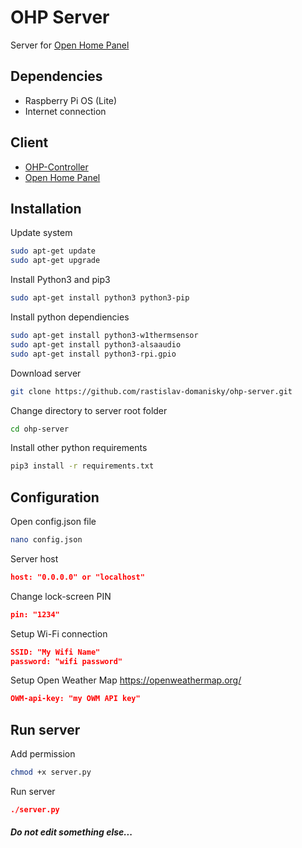# OHP Server

Server for [Open Home Panel](https://github.com/rastislav-domanisky/Open-Home-Panel)

## Dependencies

* Raspberry Pi OS (Lite)
* Internet connection

## Client 

* [OHP-Controller](https://github.com/rastislav-domanisky/OHP-Controller)
* [Open Home Panel](https://github.com/rastislav-domanisky/Open-Home-Panel)

## Installation

Update system
```bash
sudo apt-get update
sudo apt-get upgrade
```
Install Python3 and pip3
```bash
sudo apt-get install python3 python3-pip
```
Install python dependiencies
```bash
sudo apt-get install python3-w1thermsensor
sudo apt-get install python3-alsaaudio
sudo apt-get install python3-rpi.gpio
```
Download server
```bash
git clone https://github.com/rastislav-domanisky/ohp-server.git
```
Change directory to server root folder
```bash
cd ohp-server
```
Install other python requirements
```bash
pip3 install -r requirements.txt
```

## Configuration

Open config.json file
```bash
nano config.json
```
Server host
```json
host: "0.0.0.0" or "localhost"
```
Change lock-screen PIN
```json
pin: "1234"
```
Setup Wi-Fi connection
```json
SSID: "My Wifi Name"
password: "wifi password"
```
Setup Open Weather Map
https://openweathermap.org/
```json
OWM-api-key: "my OWM API key"
```

## Run server
Add permission
```bash
chmod +x server.py
```
Run server
```json
./server.py
```

##### Do not edit something else...
